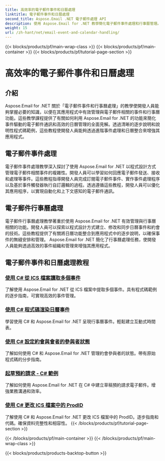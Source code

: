 ```yaml
---
title: 高效率的電子郵件事件和日曆處理
linktitle: 電子郵件事件和日曆處理
second_title: Aspose.Email .NET 電子郵件處理 API
description: 使用 Aspose.Email for .NET 教學簡化電子郵件事件處理和行事曆管理。了解自動化電子郵件事件並無縫整合日曆功能。
weight: 15
url: /zh-hant/net/email-event-and-calendar-handling/
---
```


{{< blocks/products/pf/main-wrap-class >}}
{{< blocks/products/pf/main-container >}}
{{< blocks/products/pf/tutorial-page-section >}}

# 高效率的電子郵件事件和日曆處理


## 介紹

Aspose.Email for .NET 關於「電子郵件事件和行事曆處理」的教學使開發人員能夠掌握必要的知識，以便在其應用程式中有效管理與電子郵件相關的事件和行事曆功能。這些教學課程提供了有關如何利用 Aspose.Email for .NET 的功能來簡化事件驅動的電子郵件通訊和高效的日曆管理的全面見解。透過清晰的逐步說明和說明性程式碼範例，這些教程使開發人員能夠透過進階事件處理和日曆整合來增強其應用程式。

## 電子郵件事件處理

電子郵件事件處理教學深入探討了使用 Aspose.Email for .NET 以程式設計方式管理電子郵件相關事件的複雜性。開發人員可以學習如何回應電子郵件發送、接收和處理等事件。這些教程指導開發人員完成訂閱電子郵件事件、實作事件處理程序以及基於事件觸發器執行自訂邏輯的過程。透過遵循這些教程，開發人員可以優化其應用程序，以實現自動化和上下文感知的電子郵件通訊。

## 電子郵件行事曆處理

電子郵件行事曆處理教學著重於使用 Aspose.Email for .NET 有效管理與行事曆相關的功能。開發人員可以探索以程式設計方式建立、修改和同步日曆事件和約會的技術。這些教程提供了有關將日曆功能整合到應用程式中的逐步說明，以確保事件的無縫安排和管理。 Aspose.Email for .NET 簡化了行事曆處理任務，使開發人員能夠透過高效的事件組織和管理來增強其應用程式。

## 電子郵件事件和日曆處理教程

### [使用 C# 從 ICS 檔案讀取多個事件](./reading-multiple-events-from-ics-files-with-csharp/)
了解使用 Aspose.Email for .NET 從 ICS 檔案中提取多個事件。具有程式碼範例的逐步指南，可實現高效的事件管理。
### [使用 C# 程式碼渲染日曆事件](./rendering-calendar-events-using-csharp-code/)
學習使用 C# 和 Aspose.Email for .NET 呈現行事曆事件。輕鬆建立互動式時間表。
### [使用 C# 設定約會與會者的參與者狀態](./setting-participant-status-for-appointment-attendees-with-csharp/)
了解如何使用 C# 和 Aspose.Email for .NET 管理約會參與者的狀態。帶有原始程式碼的分步指南。
### [起草預約請求 - C# 範例](./crafting-a-draft-appointment-request-csharp-example/)
了解如何使用 Aspose.Email for .NET 在 C# 中建立草稿預約請求電子郵件。增強業務溝通和效率。
### [使用 C# 更改 ICS 檔案中的 ProdID](./altering-prodid-in-ics-files-with-csharp/)
了解使用 C# 和 Aspose.Email for .NET 更改 ICS 檔案中的 ProdID。逐步指南和代碼。確保資料完整性和相容性。 
{{< /blocks/products/pf/tutorial-page-section >}}

{{< /blocks/products/pf/main-container >}}
{{< /blocks/products/pf/main-wrap-class >}}

{{< blocks/products/products-backtop-button >}}

